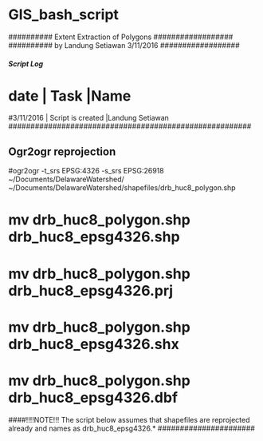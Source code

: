 # GIS_bash_script
########## Extent Extraction of Polygons ##################
########## by Landung Setiawan 3/11/2016 ##################

##### Script Log ############
# date     | Task                     |Name               
#3/11/2016 | Script is created        |Landung Setiawan 
#######################################################

## Ogr2ogr reprojection
#ogr2ogr -t_srs EPSG:4326 -s_srs EPSG:26918 ~/Documents/DelawareWatershed/ ~/Documents/DelawareWatershed/shapefiles/drb_huc8_polygon.shp
# mv drb_huc8_polygon.shp drb_huc8_epsg4326.shp
# mv drb_huc8_polygon.shp drb_huc8_epsg4326.prj
# mv drb_huc8_polygon.shp drb_huc8_epsg4326.shx
# mv drb_huc8_polygon.shp drb_huc8_epsg4326.dbf

####!!!!NOTE!!! The script below assumes that shapefiles are reprojected already and names as drb_huc8_epsg4326.* ######################
